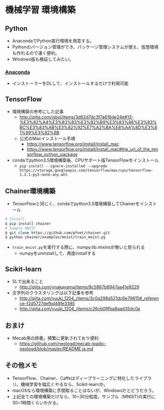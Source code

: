 # 機械学習 環境構築

## Python
* AnacondaでPython実行環境を用意する。
* Pythonのバージョン管理ができ、パッケージ管理システムが使え、仮想環境も作れるので凄く便利。
* Windows版も検証してみたい。

### [Anaconda](https://www.continuum.io/DOWNLOADS)
* インストーラーをDLして、インストールするだけで利用可能

## TensorFlow
* 環境構築の参考にした記事
  - http://qiita.com/isboj/items/3d62d7dc3f7a616de24e#13-%E3%82%A4%E3%83%B3%E3%82%B9%E3%83%88%E3%83%BC%E3%83%AB%E3%82%92%E7%A2%BA%E8%AA%8D%E3%81%99%E3%82%8B
  - 公式のMacインストール手順
    - https://www.tensorflow.org/install/install_mac
    - https://www.tensorflow.org/install/install_mac#the_url_of_the_tensorflow_python_package
* condaでpython3.5環境構築後、CPUサポート版TensorFlowをインストール
  - `pip install --ignore-installed --upgrade https://storage.googleapis.com/tensorflow/mac/cpu/tensorflow-1.2.1-py3-none-any.whl`

## Chainer環境構築
* TensorFlowと同じく、condaでpython3.5環境構築してChainerをインストール
```sh
# Install
$ pip install chainer
# Sample MNIST
$ git clone https://github.com/pfnet/chainer.git
$ python chainer/examples/mnist/train_mnist.py
```

* `train_mnist.py`を実行する際に、numpy.lib.mixinsが無いと怒られる
  - numpyをuninstallして、再度installする

## Scikit-learn
* SLで出来ること
  - http://qiita.com/ynakayama/items/9c5867b6947aa41e9229
* 文字列のクラスタリングは以下記事を参考
  - http://qiita.com/yuuki_1204_/items/3c0a298a521dc6e79615#_reference-f2d5727defbd48fe3385
  - http://qiita.com/yuuki_1204_/items/c26cb09fba8aad35dc0a

## おまけ
* Mecab用の辞書。頻繁に更新されており便利
  - https://github.com/neologd/mecab-ipadic-neologd/blob/master/README.ja.md

## その他メモ
* TensorFlow、Chainer、Caffeはディープラーニングに特化したライブラリ。機械学習を幅広くやるなら、Scikit-learnか。
* macOSなら環境構築に手間取ることはないが、Windowsだとどうだろう。
* 上記全ての環境構築だけなら、10~30分程度。サンプル（MNIST)の実行に30~1時間くらいかかる。
